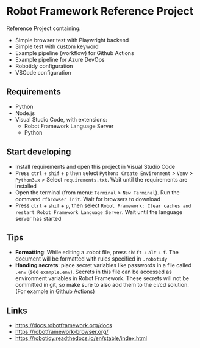 # Robot Framework Reference Project
Reference Project containing:
- Simple browser test with Playwright backend
- Simple test with custom keyword
- Example pipeline (workflow) for Github Actions
- Example pipeline for Azure DevOps
- Robotidy configuration
- VSCode configuration

## Requirements
- Python
- Node.js
- Visual Studio Code, with extensions:
    - Robot Framework Language Server
    - Python

## Start developing
- Install requirements and open this project in Visual Studio Code
- Press `ctrl` + `shif` + `p` then select `Python: Create Environment` > `Venv` > `Python3.x` > Select `requirements.txt`. Wait until the requirements are installed
- Open the terminal (from menu: `Terminal` > `New Terminal`). Run the command `rfbrowser init`. Wait for browsers to download
- Press `ctrl` + `shif` + `p`, then select `Robot Framework: Clear caches and restart Robot Framework Language Server`. Wait until the language server has started

## Tips
- **Formatting**: While editing a .robot file, press `shift` + `alt` + `f`. The document will be formatted with rules specified in `.robotidy`
- **Handing secrets**: place secret variables like passwords in a file called `.env` (see `example.env`). Secrets in this file can be accessed as environment variables in Robot Framework. These secrets will not be committed in git, so make sure to also add them to the ci/cd solution. (For example in [Github Actions](https://docs.github.com/en/actions/security-guides/using-secrets-in-github-actions))

## Links
- https://docs.robotframework.org/docs
- https://robotframework-browser.org/
- https://robotidy.readthedocs.io/en/stable/index.html
